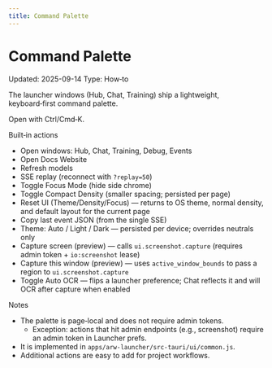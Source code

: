 ```yaml
---
title: Command Palette
---
```


# Command Palette
Updated: 2025-09-14
Type: How‑to

The launcher windows (Hub, Chat, Training) ship a lightweight, keyboard‑first command palette.

Open with Ctrl/Cmd‑K.

Built‑in actions
- Open windows: Hub, Chat, Training, Debug, Events
- Open Docs Website
- Refresh models
- SSE replay (reconnect with `?replay=50`)
- Toggle Focus Mode (hide side chrome)
- Toggle Compact Density (smaller spacing; persisted per page)
- Reset UI (Theme/Density/Focus) — returns to OS theme, normal density, and default layout for the current page
- Copy last event JSON (from the single SSE)
- Theme: Auto / Light / Dark — persisted per device; overrides neutrals only
- Capture screen (preview) — calls `ui.screenshot.capture` (requires admin token + `io:screenshot` lease)
- Capture this window (preview) — uses `active_window_bounds` to pass a region to `ui.screenshot.capture`
- Toggle Auto OCR — flips a launcher preference; Chat reflects it and will OCR after capture when enabled

Notes
- The palette is page‑local and does not require admin tokens.
  - Exception: actions that hit admin endpoints (e.g., screenshot) require an admin token in Launcher prefs.
- It is implemented in `apps/arw-launcher/src-tauri/ui/common.js`.
- Additional actions are easy to add for project workflows.
